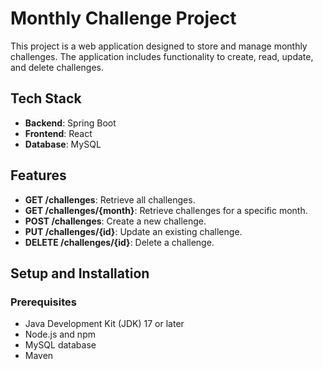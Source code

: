 # Monthly Challenge Project

This project is a web application designed to store and manage monthly challenges. The application includes functionality to create, read, update, and delete challenges.

## Tech Stack

- **Backend**: Spring Boot
- **Frontend**: React
- **Database**: MySQL

## Features

- **GET /challenges**: Retrieve all challenges.
- **GET /challenges/{month}**: Retrieve challenges for a specific month.
- **POST /challenges**: Create a new challenge.
- **PUT /challenges/{id}**: Update an existing challenge.
- **DELETE /challenges/{id}**: Delete a challenge.

## Setup and Installation

### Prerequisites

- Java Development Kit (JDK) 17 or later
- Node.js and npm
- MySQL database
- Maven

